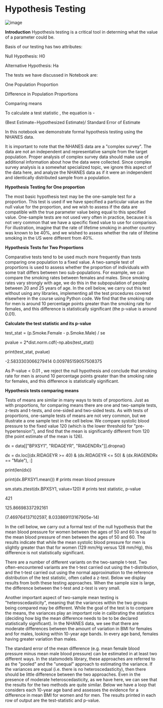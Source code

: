# Hypothesis Testing

![image](https://github.com/tanumalik12/Hypothesis/assets/128899444/84a61e11-a577-45ad-902d-f6ddb4d1eab7)

**Introduction**
Hypothesis testing is a critical tool in determing what the value of a parameter could be.

Basis of our testing has two attributes:

Null Hypothesis: H0

Alternative Hypothesis: Ha

The tests we have discussed in Notebook are:

One Population Proportion

Difference in Population Proportions

Comparing means

To calculate a test statistic , the equation is -

(Best Estimate−Hypothesized Estimate)/ Standard Error of Estimate

In this notebook we demonstrate formal hypothesis testing using the NHANES data.

It is important to note that the NHANES data are a "complex survey". The data are not an independent and representative sample from the target population. Proper analysis of complex survey data should make use of additional information about how the data were collected. Since complex survey analysis is a somewhat specialized topic, we ignore this aspect of the data here, and analyze the NHANES data as if it were an independent and identically distributed sample from a population.

**Hypothesis Testing for One proportion**

The most basic hypothesis test may be the one-sample test for a proportion. This test is used if we have specified a particular value as the null value for the proportion, and we wish to assess if the data are compatible with the true parameter value being equal to this specified value. One-sample tests are not used very often in practice, because it is not very common that we have a specific fixed value to use for comparison. For illustration, imagine that the rate of lifetime smoking in another country was known to be 40%, and we wished to assess whether the rate of lifetime smoking in the US were different from 40%.

**Hypothesis Tests for Two Proportions**

Comparative tests tend to be used much more frequently than tests comparing one population to a fixed value. A two-sample test of proportions is used to assess whether the proportion of individuals with some trait differs between two sub-populations. For example, we can compare the smoking rates between females and males. Since smoking rates vary strongly with age, we do this in the subpopulation of people between 20 and 25 years of age. In the cell below, we carry out this test without using any libraries, implementing all the test procedures covered elsewhere in the course using Python code. We find that the smoking rate for men is around 10 percentage points greater than the smoking rate for females, and this difference is statistically significant (the p-value is around 0.01).

**Calculate the test statistic and its p-value**


test_stat = (p.Smoke.Female - p.Smoke.Male) / se

pvalue = 2*dist.norm.cdf(-np.abs(test_stat))

print(test_stat, pvalue)

-2.5833303066279414 0.009785159057508375

As P-value < 0.01 , we reject the null hypothesis and conclude that smoking rate for men is around 10 percentage points greater than the smoking rate for females, and this difference is statistically significant.

**Hypothesis tests comparing means**

Tests of means are similar in many ways to tests of proportions. Just as with proportions, for comparing means there are one and two-sample tests, z-tests and t-tests, and one-sided and two-sided tests. As with tests of proportions, one-sample tests of means are not very common, but we illustrate a one sample test in the cell below. We compare systolic blood pressure to the fixed value 120 (which is the lower threshold for "pre-hypertension"), and find that the mean is significantly different from 120 (the point estimate of the mean is 126).


dx = data[["BPXSY1", "RIDAGEYR", "RIAGENDRx"]].dropna()

dx = dx.loc[(dx.RIDAGEYR >= 40) & (dx.RIDAGEYR <= 50) & (dx.RIAGENDRx == "Male"), :]

print(len(dx))

print(dx.BPXSY1.mean()) # prints mean blood pressure

sm.stats.ztest(dx.BPXSY1, value=120)  # prints test statistic, p-value

421

125.86698337292161

(7.469764137102597, 8.033869113167905e-14)

In the cell below, we carry out a formal test of the null hypothesis that the mean blood pressure for women between the ages of 50 and 60 is equal to the mean blood pressure of men between the ages of 50 and 60. The results indicate that while the mean systolic blood pressure for men is slightly greater than that for women (129 mm/Hg versus 128 mm/Hg), this difference is not statistically significant.

There are a number of different variants on the two-sample t-test. Two often-encountered variants are the t-test carried out using the t-distribution, and the t-test carried out using the normal approximation to the reference distribution of the test statistic, often called a z-test. Below we display results from both these testing approaches. When the sample size is large, the difference between the t-test and z-test is very small.


Another important aspect of two-sample mean testing is "heteroscedasticity", meaning that the variances within the two groups being compared may be different. While the goal of the test is to compare the means, the variances play an important role in calibrating the statistics (deciding how big the mean difference needs to be to be declared statistically significant). In the NHANES data, we see that there are moderate differences between the amount of variation in BMI for females and for males, looking within 10-year age bands. In every age band, females having greater variation than males.

The standard error of the mean difference (e.g. mean female blood pressure minus mean male blood pressure) can be estimated in at least two different ways. In the statsmodels library, these approaches are referred to as the "pooled" and the "unequal" approach to estimating the variance. If the variances are equal (i.e. there is no heteroscedasticity), then there should be little difference between the two approaches. Even in the presence of moderate heteroscedasticity, as we have here, we can see that the results for the two methods are quite similar. Below we have a loop that considers each 10-year age band and assesses the evidence for a difference in mean BMI for women and for men. The results printed in each row of output are the test-statistic and p-value.
